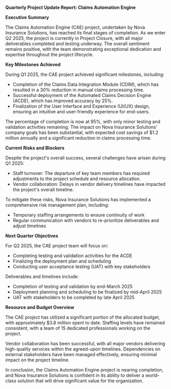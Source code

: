 **Quarterly Project Update Report: Claims Automation Engine**

**Executive Summary**

The Claims Automation Engine (CAE) project, undertaken by Nova Insurance Solutions, has reached its final stages of completion. As we enter Q2 2025, the project is currently in Project Closure, with all major deliverables completed and testing underway. The overall sentiment remains positive, with the team demonstrating exceptional dedication and expertise throughout the project lifecycle.

**Key Milestones Achieved**

During Q1 2025, the CAE project achieved significant milestones, including:

* Completion of the Claims Data Integration Module (CDIM), which has resulted in a 30% reduction in manual claims processing time.
* Successful deployment of the Automated Claims Decision Engine (ACDE), which has improved accuracy by 25%.
* Finalization of the User Interface and Experience (UI/UX) design, ensuring an intuitive and user-friendly experience for end-users.

The percentage of completion is now at 95%, with only minor testing and validation activities remaining. The impact on Nova Insurance Solutions' company goals has been substantial, with expected cost savings of $1.2 million annually and a significant reduction in claims processing time.

**Current Risks and Blockers**

Despite the project's overall success, several challenges have arisen during Q1 2025:

* Staff turnover: The departure of key team members has required adjustments to the project schedule and resource allocation.
* Vendor collaboration: Delays in vendor delivery timelines have impacted the project's overall timeline.

To mitigate these risks, Nova Insurance Solutions has implemented a comprehensive risk management plan, including:

* Temporary staffing arrangements to ensure continuity of work
* Regular communication with vendors to re-prioritize deliverables and adjust timelines

**Next Quarter Objectives**

For Q2 2025, the CAE project team will focus on:

* Completing testing and validation activities for the ACDE
* Finalizing the deployment plan and scheduling
* Conducting user acceptance testing (UAT) with key stakeholders

Deliverables and timelines include:

* Completion of testing and validation by end-March 2025
* Deployment planning and scheduling to be finalized by mid-April 2025
* UAT with stakeholders to be completed by late April 2025

**Resource and Budget Overview**

The CAE project has utilized a significant portion of the allocated budget, with approximately $3.8 million spent to date. Staffing levels have remained consistent, with a team of 15 dedicated professionals working on the project.

Vendor collaboration has been successful, with all major vendors delivering high-quality services within the agreed-upon timelines. Dependencies on external stakeholders have been managed effectively, ensuring minimal impact on the project timeline.

In conclusion, the Claims Automation Engine project is nearing completion, and Nova Insurance Solutions is confident in its ability to deliver a world-class solution that will drive significant value for the organization.